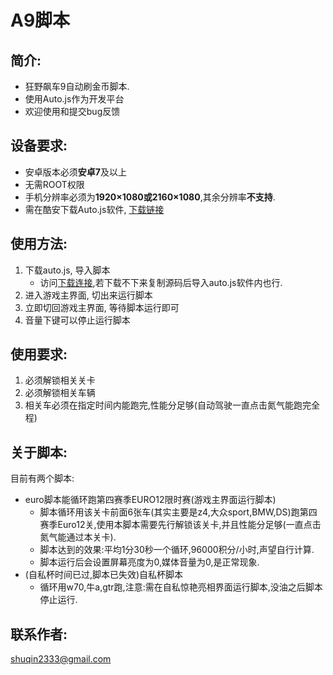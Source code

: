 # A9脚本
## 简介:
* 狂野飙车9自动刷金币脚本.
* 使用Auto.js作为开发平台
* 欢迎使用和提交bug反馈

## 设备要求:
* 安卓版本必须**安卓7**及以上
* 无需ROOT权限
* 手机分辨率必须为**1920×1080或2160×1080**,其余分辨率**不支持**.
* 需在酷安下载Auto.js软件, [下载链接](https://www.coolapk.com/apk/org.autojs.autojs)

## 使用方法:
1. 下载auto.js, 导入脚本
    * 访问[下载连接](https://raw.githubusercontent.com/zlsq/A9/master/euro12.js),若下载不下来复制源码后导入auto.js软件内也行.
2. 进入游戏主界面, 切出来运行脚本
3. 立即切回游戏主界面, 等待脚本运行即可
4. 音量下键可以停止运行脚本

## 使用要求:
1. 必须解锁相关关卡
2. 必须解锁相关车辆
3. 相关车必须在指定时间内能跑完,性能分足够(自动驾驶一直点击氮气能跑完全程)

## 关于脚本:
目前有两个脚本:
* euro脚本能循环跑第四赛季EURO12限时赛(游戏主界面运行脚本)
    * 脚本循环用该关卡前面6张车(其实主要是z4,大众sport,BMW,DS)跑第四赛季Euro12关,使用本脚本需要先行解锁该关卡,并且性能分足够(一直点击氮气能通过本关卡).
    * 脚本达到的效果:平均1分30秒一个循环,96000积分/小时,声望自行计算.
    * 脚本运行后会设置屏幕亮度为0,媒体音量为0,是正常现象.
* (自私杯时间已过,脚本已失效)自私杯脚本
    * 循环用w70,牛a,gtr跑,注意:需在自私惊艳亮相界面运行脚本,没油之后脚本停止运行.

## 联系作者:
shuqin2333@gmail.com

